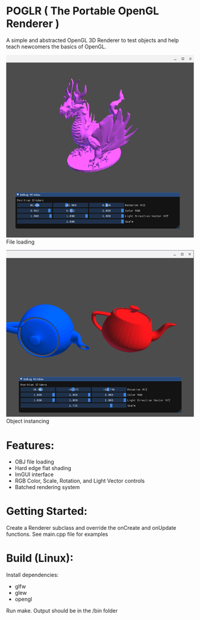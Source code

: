 # POGLR ( The Portable OpenGL Renderer )
A simple and abstracted OpenGL 3D Renderer to test objects and help teach newcomers the basics of OpenGL.

![Dragon Picture](images/dragon.png)
File loading

![Teapots](images/teapots.png)
Object instancing

# Features:
- OBJ file loading
- Hard edge flat shading
- ImGUI interface
- RGB Color, Scale, Rotation, and Light Vector controls
- Batched rendering system

# Getting Started:
Create a Renderer subclass and override the onCreate and onUpdate functions. See main.cpp file for examples

# Build (Linux):
Install dependencies:
- glfw
- glew
- opengl

Run make. Output should be in the /bin folder
